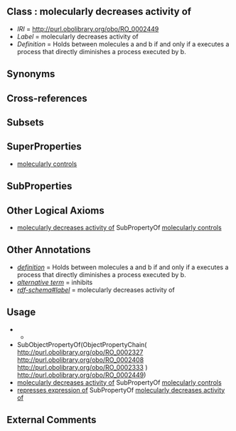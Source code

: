 
## Class : molecularly decreases activity of

 * *IRI* = http://purl.obolibrary.org/obo/RO_0002449
 * *Label* = molecularly decreases activity of
 * *Definition* = Holds between molecules a and b if and only if a executes a process that directly diminishes a process executed by b.

## Synonyms


## Cross-references


## Subsets


## SuperProperties

 * [molecularly controls](../../RO/48/RO_0002448.md)

## SubProperties


## Other Logical Axioms

 * [molecularly decreases activity of](../../RO/49/RO_0002449.md) SubPropertyOf [molecularly controls](../../RO/48/RO_0002448.md)

## Other Annotations

 * *[definition](../../IAO/15/IAO_0000115.md)* = Holds between molecules a and b if and only if a executes a process that directly diminishes a process executed by b.
 * *[alternative term](../../IAO/18/IAO_0000118.md)* = inhibits
 * *[rdf-schema#label](../../el/rdf-schema#label.md)* = molecularly decreases activity of

## Usage

 * -
 * SubObjectPropertyOf(ObjectPropertyChain( <http://purl.obolibrary.org/obo/RO_0002327> <http://purl.obolibrary.org/obo/RO_0002408> <http://purl.obolibrary.org/obo/RO_0002333> ) <http://purl.obolibrary.org/obo/RO_0002449>)
 * [molecularly decreases activity of](../../RO/49/RO_0002449.md) SubPropertyOf [molecularly controls](../../RO/48/RO_0002448.md)
 * [represses expression of](../../RO/02/RO_0003002.md) SubPropertyOf [molecularly decreases activity of](../../RO/49/RO_0002449.md)

## External Comments

